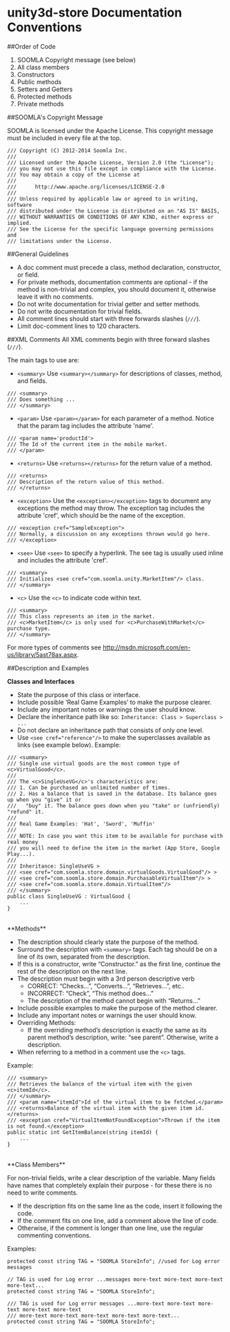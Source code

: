 
**unity3d-store Documentation Conventions**
=====================


##Order of Code


1. SOOMLA Copyright message (see below)
2. All class members
3. Constructors
4. Public methods
5. Setters and Getters
6. Protected methods
7. Private methods


##SOOMLA's Copyright Message


SOOMLA is licensed under the Apache License. This copyright message must be included in every file at the top.

```
/// Copyright (C) 2012-2014 Soomla Inc.
///
/// Licensed under the Apache License, Version 2.0 (the "License");
/// you may not use this file except in compliance with the License.
/// You may obtain a copy of the License at
///
///      http://www.apache.org/licenses/LICENSE-2.0
///
/// Unless required by applicable law or agreed to in writing, software
/// distributed under the License is distributed on an "AS IS" BASIS,
/// WITHOUT WARRANTIES OR CONDITIONS OF ANY KIND, either express or implied.
/// See the License for the specific language governing permissions and
/// limitations under the License.
```

##General Guidelines

- A doc comment must precede a class, method declaration, constructor, or field.
- For private methods, documentation comments are optional - if the method is non-trivial and complex, you should document it, otherwise leave it with no comments.
- Do not write documentation for trivial getter and setter methods.
- Do not write documentation for trivial fields.
- All comment lines should start with three forwards slashes (`///`).
- Limit doc-comment lines to 120 characters.

##XML Comments
All XML comments begin with three forward slashes (`///`).

The main tags to use are:

- `<summary>`
Use `<summary></summary>` for descriptions of classes, method, and fields.
```
/// <summary>
/// Does something ...
/// </summary>
```
- `<param>`
Use `<param></param>` for each parameter of a method. Notice that the param tag includes the attribute 'name'.
```
/// <param name='productId'>
/// The Id of the current item in the mobile market.
/// </param>
```
- `<returns>`
Use `<returns></returns>` for the return value of a method.
```
/// <returns>
/// Description of the return value of this method.
/// </returns>
```
- `<exception>`
Use the `<exception></exception>` tags to document any exceptions the method may throw. The exception tag includes the attribute 'cref', which should be the name of the exception.
```
/// <exception cref="SampleException">
/// Normally, a discussion on any exceptions thrown would go here.
/// </exception>
```
- `<see>`
Use `<see>` to specify a hyperlink. The see tag is usually used inline and includes the attribute 'cref'.
```
/// <summary>	 
/// Initializes <see cref="com.soomla.unity.MarketItem"/> class.
/// </summary>
```
- `<c>`
Use the `<c>` to indicate code within text.
```
/// <summary>
/// This class represents an item in the market.
/// <c>MarketItem</c> is only used for <c>PurchaseWithMarket</c> purchase type.
/// </summary>
```
For more types of comments see http://msdn.microsoft.com/en-us/library/5ast78ax.aspx. 

##Description and Examples

**Classes and Interfaces**

 - State the purpose of this class or interface.
 - Include possible ‘Real Game Examples’ to make the purpose clearer.
 - Include any important notes or warnings the user should know.
 - Declare the inheritance path like so: 
`Inheritance: Class > Superclass > ...` 
- Do not declare an inheritance path that consists of only one level.
- Use `<see cref="reference"/>` to make the superclasses available as links (see example below).
Example:
``` 
/// <summary>
/// Single use virtual goods are the most common type of <c>VirtualGood</c>.
/// 
/// The <c>SingleUseVG</c>'s characteristics are:
/// 1. Can be purchased an unlimited number of times.
/// 2. Has a balance that is saved in the database. Its balance goes up when you "give" it or
///   "buy" it. The balance goes down when you "take" or (unfriendly) "refund" it.
/// 
/// Real Game Examples: 'Hat', 'Sword', 'Muffin'
/// 
/// NOTE: In case you want this item to be available for purchase with real money
/// you will need to define the item in the market (App Store, Google Play...).
/// 
/// Inheritance: SingleUseVG >
/// <see cref="com.soomla.store.domain.virtualGoods.VirtualGood"/> >
/// <see cref="com.soomla.store.domain.PurchasableVirtualItem"/> >
/// <see cref="com.soomla.store.domain.VirtualItem"/>
/// </summary>
public class SingleUseVG : VirtualGood {
    ...
}
```
<br>
**Methods**

 - The description should clearly state the purpose of the method.
 - Surround the description with `<summary>` tags. Each tag should be on a line of its own, separated from the description.
 - If this is a constructor, write “Constructor.” as the first line, continue the rest of the description on the next line.
 - The description must begin with a 3rd person descriptive verb
     - CORRECT: “Checks…”, “Converts…”, “Retrieves...”, etc.. 
     - INCORRECT: “Check”, “This method does…” 
     - The description of the method cannot begin with “Returns…”
 - Include possible examples to make the purpose of the method clearer.
 - Include any important notes or warnings the user should know.
 - Overriding Methods: 
     - If the overriding method’s description is exactly the same as its parent method’s description, write: “see parent”. Otherwise, write a description.
 - When referring to a method in a comment use the `<c>` tags. 

Example:
```
/// <summary>
/// Retrieves the balance of the virtual item with the given <c>itemId</c>.
/// </summary>
/// <param name="itemId">Id of the virtual item to be fetched.</param>
/// <returns>Balance of the virtual item with the given item id.</returns>
/// <exception cref="VirtualItemNotFoundException">Thrown if the item is not found.</exception>
public static int GetItemBalance(string itemId) {
    ...
}
```
<br>
**Class Members**

For non-trivial fields, write a clear description of the variable. Many fields have names that completely explain their purpose - for these there is no need to write comments. 

- If the description fits on the same line as the code, insert it following the code.
- If the comment fits on one line, add a comment above the line of code. 
- Otherwise, if the comment is longer than one line, use the regular commenting conventions.

Examples:
```
protected const string TAG = "SOOMLA StoreInfo"; //used for Log error messages

// TAG is used for Log error ...messages more-text more-text more-text more-text...
protected const string TAG = "SOOMLA StoreInfo"; 

/// TAG is used for Log error messages ...more-text more-text more-text more-text more-text
/// more-text more-text more-text more-text more-text...
protected const string TAG = "SOOMLA StoreInfo";

```








